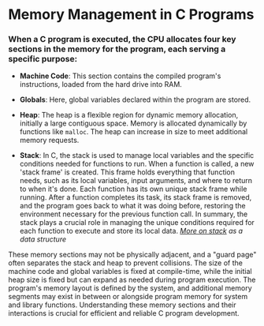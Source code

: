 # Memory Management in C Programs

### When a C program is executed, the CPU allocates four key sections in the memory for the program, each serving a specific purpose:

- **Machine Code**: This section contains the compiled program's instructions, loaded from the hard drive into RAM.

- **Globals**: Here, global variables declared within the program are stored.

- **Heap**: The heap is a flexible region for dynamic memory allocation, initially a large contiguous space. Memory is allocated dynamically by functions like `malloc`. The heap can increase in size to meet additional memory requests.

- **Stack**: In C, the stack is used to manage local variables and the specific conditions needed for functions to run. When a function is called, a new 'stack frame' is created. This frame holds everything that function needs, such as its local variables, input arguments, and where to return to when it's done. Each function has its own unique stack frame while running. After a function completes its task, its stack frame is removed, and the program goes back to what it was doing before, restoring the environment necessary for the previous function call. In summary, the stack plays a crucial role in managing the unique conditions required for each function to execute and store its local data. *[More on stack](../6_DataStructures/theory6.md#queues-and-stacks) as a data structure*

These memory sections may not be physically adjacent, and a "guard page" often separates the stack and heap to prevent collisions. The size of the machine code and global variables is fixed at compile-time, while the initial heap size is fixed but can expand as needed during program execution. The program's memory layout is defined by the system, and additional memory segments may exist in between or alongside program memory for system and library functions. Understanding these memory sections and their interactions is crucial for efficient and reliable C program development.

